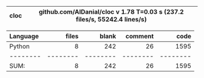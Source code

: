 cloc|github.com/AlDanial/cloc v 1.78  T=0.03 s (237.2 files/s, 55242.4 lines/s)
--- | ---

Language|files|blank|comment|code
:-------|-------:|-------:|-------:|-------:
Python|8|242|26|1595
--------|--------|--------|--------|--------
SUM:|8|242|26|1595
